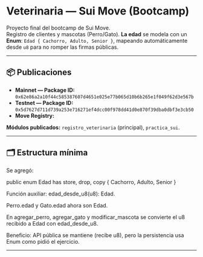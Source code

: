 # Veterinaria — Sui Move (Bootcamp)

Proyecto final del bootcamp de Sui Move.  
Registro de clientes y mascotas (Perro/Gato). **La edad** se modela con un **Enum**:
`Edad { Cachorro, Adulto, Senior }`, mapeando automáticamente desde `u8` para no romper las firmas públicas.

---

## 📦 Publicaciones

- **Mainnet — Package ID:** `0x62e86a2a10f44c585387607d4651e025e77b065d10b6b265e1f049f62d3e567b`
- **Testnet — Package ID:** `0x5d7627d711d739a253e716271ef4dcc00f978dd41d0e870f39dba0dbf3e3cb50`
- **Move Registry:** 

**Módulos publicados:** `registro_veterinaria` (principal), `practica_sui`.

---

## 🗂 Estructura mínima
Se agregó:

public enum Edad has store, drop, copy {
    Cachorro, Adulto, Senior
}

Función auxiliar: edad_desde_u8(u8): Edad.

Perro.edad y Gato.edad ahora son Edad.

En agregar_perro, agregar_gato y modificar_mascota se convierte el u8 recibido a Edad con edad_desde_u8.

Beneficio: API pública se mantiene (recibe u8), pero la persistencia usa Enum como pidió el ejercicio.


---


